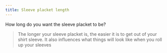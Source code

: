 ```yaml
---
title: Sleeve placket length
---
```


How long do you want the sleeve placket to be?

> The longer your sleeve placket is, the easier it is to get out of your shirt sleeve. It also influences what things will look like when you roll up your sleeves